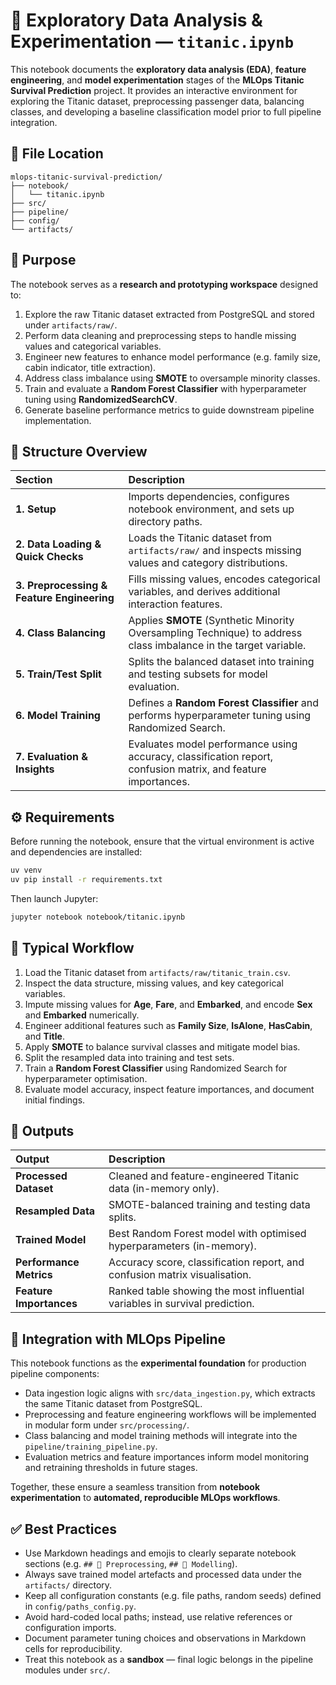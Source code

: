 # 📓 **Exploratory Data Analysis & Experimentation — `titanic.ipynb`**

This notebook documents the **exploratory data analysis (EDA)**, **feature engineering**, and **model experimentation** stages of the **MLOps Titanic Survival Prediction** project.
It provides an interactive environment for exploring the Titanic dataset, preprocessing passenger data, balancing classes, and developing a baseline classification model prior to full pipeline integration.



## 📁 **File Location**

```
mlops-titanic-survival-prediction/
├── notebook/
│   └── titanic.ipynb
├── src/
├── pipeline/
├── config/
└── artifacts/
```



## 🎯 **Purpose**

The notebook serves as a **research and prototyping workspace** designed to:

1. Explore the raw Titanic dataset extracted from PostgreSQL and stored under `artifacts/raw/`.
2. Perform data cleaning and preprocessing steps to handle missing values and categorical variables.
3. Engineer new features to enhance model performance (e.g. family size, cabin indicator, title extraction).
4. Address class imbalance using **SMOTE** to oversample minority classes.
5. Train and evaluate a **Random Forest Classifier** with hyperparameter tuning using **RandomizedSearchCV**.
6. Generate baseline performance metrics to guide downstream pipeline implementation.



## 🧩 **Structure Overview**

| Section                                    | Description                                                                                                      |
| :----------------------------------------- | :--------------------------------------------------------------------------------------------------------------- |
| **1. Setup**                               | Imports dependencies, configures notebook environment, and sets up directory paths.                              |
| **2. Data Loading & Quick Checks**         | Loads the Titanic dataset from `artifacts/raw/` and inspects missing values and category distributions.          |
| **3. Preprocessing & Feature Engineering** | Fills missing values, encodes categorical variables, and derives additional interaction features.                |
| **4. Class Balancing**                     | Applies **SMOTE** (Synthetic Minority Oversampling Technique) to address class imbalance in the target variable. |
| **5. Train/Test Split**                    | Splits the balanced dataset into training and testing subsets for model evaluation.                              |
| **6. Model Training**                      | Defines a **Random Forest Classifier** and performs hyperparameter tuning using Randomized Search.               |
| **7. Evaluation & Insights**               | Evaluates model performance using accuracy, classification report, confusion matrix, and feature importances.    |



## ⚙️ **Requirements**

Before running the notebook, ensure that the virtual environment is active and dependencies are installed:

```bash
uv venv
uv pip install -r requirements.txt
```

Then launch Jupyter:

```bash
jupyter notebook notebook/titanic.ipynb
```



## 🧠 **Typical Workflow**

1. Load the Titanic dataset from `artifacts/raw/titanic_train.csv`.
2. Inspect the data structure, missing values, and key categorical variables.
3. Impute missing values for **Age**, **Fare**, and **Embarked**, and encode **Sex** and **Embarked** numerically.
4. Engineer additional features such as **Family Size**, **IsAlone**, **HasCabin**, and **Title**.
5. Apply **SMOTE** to balance survival classes and mitigate model bias.
6. Split the resampled data into training and test sets.
7. Train a **Random Forest Classifier** using Randomized Search for hyperparameter optimisation.
8. Evaluate model accuracy, inspect feature importances, and document initial findings.



## 🧾 **Outputs**

| Output                  | Description                                                                 |
| :---------------------- | :-------------------------------------------------------------------------- |
| **Processed Dataset**   | Cleaned and feature-engineered Titanic data (in-memory only).               |
| **Resampled Data**      | SMOTE-balanced training and testing data splits.                            |
| **Trained Model**       | Best Random Forest model with optimised hyperparameters (in-memory).        |
| **Performance Metrics** | Accuracy score, classification report, and confusion matrix visualisation.  |
| **Feature Importances** | Ranked table showing the most influential variables in survival prediction. |



## 🧩 **Integration with MLOps Pipeline**

This notebook functions as the **experimental foundation** for production pipeline components:

* Data ingestion logic aligns with `src/data_ingestion.py`, which extracts the same Titanic dataset from PostgreSQL.
* Preprocessing and feature engineering workflows will be implemented in modular form under `src/processing/`.
* Class balancing and model training methods will integrate into the `pipeline/training_pipeline.py`.
* Evaluation metrics and feature importances inform model monitoring and retraining thresholds in future stages.

Together, these ensure a seamless transition from **notebook experimentation** to **automated, reproducible MLOps workflows**.



## ✅ **Best Practices**

* Use Markdown headings and emojis to clearly separate notebook sections (e.g. `## 🧹 Preprocessing`, `## 🧠 Modelling`).
* Always save trained model artefacts and processed data under the `artifacts/` directory.
* Keep all configuration constants (e.g. file paths, random seeds) defined in `config/paths_config.py`.
* Avoid hard-coded local paths; instead, use relative references or configuration imports.
* Document parameter tuning choices and observations in Markdown cells for reproducibility.
* Treat this notebook as a **sandbox** — final logic belongs in the pipeline modules under `src/`.